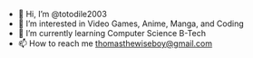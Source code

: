- 👋 Hi, I’m @totodile2003
- 👀 I’m interested in Video Games, Anime, Manga, and Coding
- 🌱 I’m currently learning Computer Science B-Tech
- 📫 How to reach me thomasthewiseboy@gmail.com

